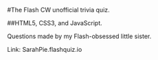 #The Flash CW unofficial trivia quiz. 

##HTML5, CSS3, and JavaScript. 

Questions made by my Flash-obsessed little sister.

Link: SarahPie.flashquiz.io
